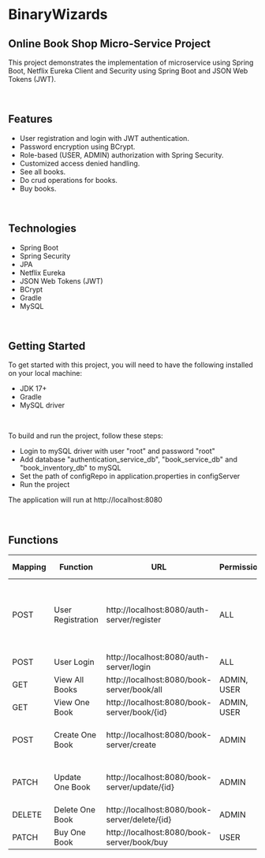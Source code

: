 # BinaryWizards
## Online Book Shop Micro-Service Project

This project demonstrates the implementation of microservice using Spring Boot, Netflix Eureka Client and Security using Spring Boot and JSON Web Tokens (JWT).

<br>

## Features

* User registration and login with JWT authentication.
* Password encryption using BCrypt.
* Role-based (USER, ADMIN) authorization with Spring Security.
* Customized access denied handling.
* See all books.
* Do crud operations for books.
* Buy books.

<br>

## Technologies

* Spring Boot
* Spring Security
* JPA
* Netflix Eureka
* JSON Web Tokens (JWT)
* BCrypt
* Gradle
* MySQL

<br>

## Getting Started

To get started with this project, you will need to have the following installed on your local machine:

* JDK 17+
* Gradle
* MySQL driver

<br>

To build and run the project, follow these steps:

* Login to mySQL driver with user "root" and password "root"
* Add database "authentication_service_db", "book_service_db" and "book_inventory_db" to mySQL
* Set the path of configRepo in application.properties in configServer
* Run the project

The application will run at http://localhost:8080

<br>

## Functions 

| Mapping | Function          | URL                                           | Permission  | Request Body Input                                          |
|---------|-------------------|-----------------------------------------------|-------------|-------------------------------------------------------------|
| POST    | User Registration | http://localhost:8080/auth-server/register    | ALL         | firstName, lastName, phone, address, email, password, roles |
| POST    | User Login        | http://localhost:8080/auth-server/login       | ALL         | email, password                                             |
| GET     | View All Books    | http://localhost:8080/book-server/book/all    | ADMIN, USER |                                                             |
| GET     | View One Book     | http://localhost:8080/book-server/book/{id}   | ADMIN, USER |                                                             |
| POST    | Create One Book   | http://localhost:8080/book-server/create      | ADMIN       | bookName, authorName, genre, price, quantity                |
| PATCH   | Update One Book   | http://localhost:8080/book-server/update/{id} | ADMIN       | bookName, authorName, genre, price, quantity                |
| DELETE  | Delete One Book   | http://localhost:8080/book-server/delete/{id} | ADMIN       |                                                             |
| PATCH   | Buy One Book      | http://localhost:8080/book-server/book/buy    | USER        | bookId, quantity                                            |

<br>



<br>
